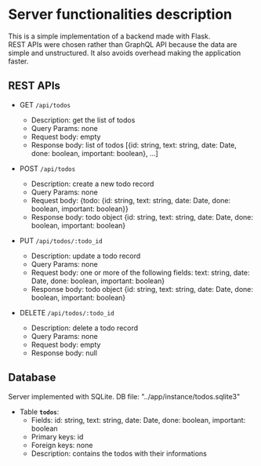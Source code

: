 # Server functionalities description

This is a simple implementation of a backend made with Flask.  
REST APIs were chosen rather than GraphQL API because the data are simple and unstructured. It also avoids overhead making the application faster.

## REST APIs

- GET       `/api/todos`
  - Description: get the list of todos
  - Query Params: none
  - Request body: empty
  - Response body: list of todos [{id: string, text: string, date: Date, done: boolean, important: boolean}, ...]

- POST      `/api/todos`
  - Description: create a new todo record
  - Query Params: none
  - Request body: {todo: {id: string, text: string, date: Date, done: boolean, important: boolean}}
  - Response body: todo object {id: string, text: string, date: Date, done: boolean, important: boolean}

- PUT       `/api/todos/:todo_id`
  - Description: update a todo record
  - Query Params: none
  - Request body: one or more of the following fields: text: string, date: Date, done: boolean, important: boolean}
  - Response body: todo object {id: string, text: string, date: Date, done: boolean, important: boolean}

- DELETE    `/api/todos/:todo_id`
  - Description: delete a todo record
  - Query Params: none
  - Request body: empty
  - Response body: null

## Database

Server implemented with SQLite. DB file: "../app/instance/todos.sqlite3"

- Table **`todos`**: 
  - Fields: id: string, text: string, date: Date, done: boolean, important: boolean
  - Primary keys: id
  - Foreign keys: none
  - Description: contains the todos with their informations
